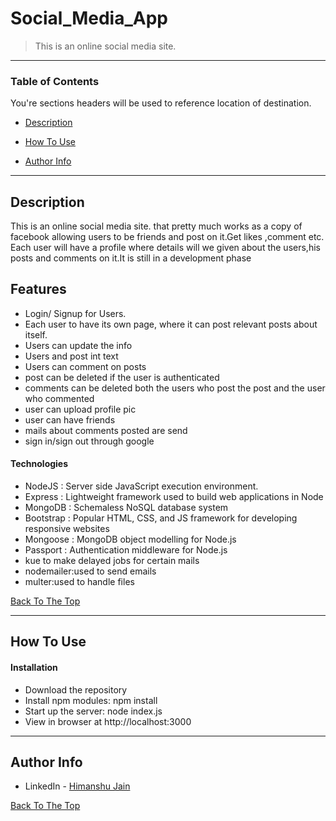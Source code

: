 # Social_Media_App




> This is an online social media site.
---

### Table of Contents
You're sections headers will be used to reference location of destination.

- [Description](#description)
- [How To Use](#how-to-use)

- [Author Info](#author-info)

---

## Description

This is an online social media site. that pretty much works as a copy of facebook allowing users to be friends and post on it.Get likes ,comment etc.
Each user will have a profile where details will we given about the users,his posts and comments on it.It is still in a development phase
## Features
* Login/ Signup for Users.
* Each user to have its own page, where it can post relevant posts about itself.
* Users can update the info
* Users and post int text
* Users can comment on posts
* post can be deleted if the user is authenticated
* comments can be deleted both the users who post the post and the user who commented
* user can upload profile pic
* user can have friends
* mails about comments posted are send
* sign in/sign out through google



#### Technologies

- NodeJS : Server side JavaScript execution environment.
- Express : Lightweight framework used to build web applications in Node
- MongoDB : Schemaless NoSQL database system
- Bootstrap : Popular HTML, CSS, and JS framework for developing responsive websites
- Mongoose : MongoDB object modelling for Node.js
- Passport : Authentication middleware for Node.js
- kue to make delayed jobs for certain mails
- nodemailer:used to send emails
- multer:used to handle files

[Back To The Top](#read-me-template)

---

## How To Use

#### Installation

- Download the repository
- Install npm modules: npm install
- Start up the server: node index.js
- View in browser at http://localhost:3000



---





## Author Info

- LinkedIn - [Himanshu Jain](http://www.linkedin.com/in/himanshujain0457)


[Back To The Top](#read-me-template)
